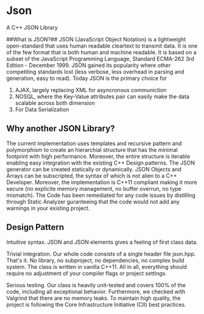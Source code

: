 # Json
A C++ JSON Library

##What is JSON?##
JSON (JavaScript Object Notation) is a lightweight open-standard that uses human readable cleartext to transmit data. It is one of the few format that is both human and machine readable. It is based on a subset of the JavaScript Programming Language, Standard ECMA-262 3rd Edition - December 1999. JSON gained its popularity where other competiting standards lost (less verbose, less overhead in parsing and generation, easy to read).
Today JSON is the primary choice for

1. AJAX, largely replacing XML for asyncronous communiction
2. NOSQL, where the Key-Value attributes pair can easily make the data scalable across both dimension
3. For Data Serialization

## Why another JSON Library?
The current implementation uses templates and recursive pattern and polymorphism to create an hierarchial structure that has the minimal footprint with high performance. Moreover, the entire structure is iterable enabling easy integration with the existing C++ Design patterns. The JSON generator can be created statically or dynamically. JSON Objects and Arrays can be subscripted, the syntax of which is not alien to a C++ Developer. Moreover, the implementation is C++11 compliant making it more secure (no explicite memory management, no buffer overrun, no type mismatch). The Code has been remediated for any code issues by distilling through Static Analyzer guranteeing that the code would not add any warnings in your existing project.

## Design Pattern


Intuitive syntax. JSON and JSON elements gives a feeling of first class data.  

Trivial integration. Our whole code consists of a single header file json.hpp. That's it. No library, no subproject, no dependencies, no complex build system. The class is written in vanilla C++11. All in all, everything should require no adjustment of your compiler flags or project settings.

Serious testing. Our class is heavily unit-tested and covers 100% of the code, including all exceptional behavior. Furthermore, we checked with Valgrind that there are no memory leaks. To maintain high quality, the project is following the Core Infrastructure Initiative (CII) best practices.
